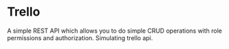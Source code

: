 # Trello
 A simple REST API which allows you to do simple CRUD operations with role permissions and authorization. Simulating trello api.
